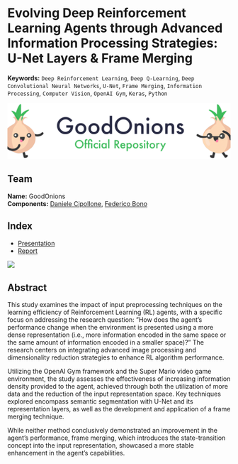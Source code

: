 # Evolving Deep Reinforcement Learning Agents through Advanced Information Processing Strategies: U-Net Layers & Frame Merging

**Keywords:** `Deep Reinforcement Learning`, `Deep Q-Learning`, `Deep Convolutional Neural Networks`, `U-Net`, `Frame Merging`, `Information Processing`, `Computer Vision`, `OpenAI Gym`, `Keras`, `Python`
<p align="center">
    <img src="https://raw.githubusercontent.com/GoodOnions/ID2223-Lab1/main/imgs/goodonions_cover.png" alt="GoodOnions Official Repository"/>
</p>

## Team

**Name:** GoodOnions\
**Components:** [Daniele Cipollone](https://github.com/dancip00), [Federico Bono](https://github.com/FredBonux)

## Index
- [Presentation](https://pitch.com/v/II2202---Research-Project-eu26e9)
- [Report]()

<img src="https://raw.githubusercontent.com/vpulab/Semantic-Segmentation-Boost-Reinforcement-Learning/13a73318feeba91583fedd16ee6983118c79784e/Images/Mario_example.gif" width="600">

## Abstract
This study examines the impact of input preprocessing techniques on the learning efficiency of
Reinforcement Learning (RL) agents, with a specific focus on addressing the research question:
”How does the agent’s performance change when the environment is presented using a more dense
representation (i.e., more information encoded in the same space or the same amount of information
encoded in a smaller space)?” The research centers on integrating advanced image processing and
dimensionality reduction strategies to enhance RL algorithm performance.

Utilizing the OpenAI Gym framework and the Super Mario video game environment, the study
assesses the effectiveness of increasing information density provided to the agent, achieved through both
the utilization of more data and the reduction of the input representation space. Key techniques explored
encompass semantic segmentation with U-Net and its representation layers, as well as the development
and application of a frame merging technique. 

While neither method conclusively demonstrated an
improvement in the agent’s performance, frame merging, which introduces the state-transition concept
into the input representation, showcased a more stable enhancement in the agent’s capabilities.



